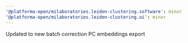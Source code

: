 ```yaml
---
'@platforma-open/milaboratories.leiden-clustering.software': minor
'@platforma-open/milaboratories.leiden-clustering.ui': minor
---
```


Updated to new batch correction PC embeddings export
